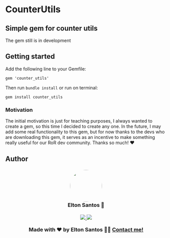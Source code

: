 # CounterUtils

## Simple gem for counter utils

The gem still is in development

## Getting started

Add the following line to your Gemfile:

```
gem 'counter_utils'
```

Then run `bundle install` or run on terminal:

```
gem install counter_utils
```

### Motivation

The initial motivation is just for teaching purposes, I always wanted to create a gem, so this time I decided to create any one. In the future, I may add some real functionality to this gem, but for now thanks to the devs who are downloading this gem, it serves as an incentive to make something really useful for our RoR dev community. Thanks so much! ❤️

## Author

<h3 align="center">
  <img style="border-radius: 50%" src="https://avatars3.githubusercontent.com/u/1292594?s=460&u=0b1bfb0fc81256c59dc33f31ce344231bd5a5286&v=4" width="100px;" alt=""/>
  <br/>
  <strong>Elton Santos</strong> 🚀
  <br/>
  <br/>

 <a href="https://www.linkedin.com/in/eltonmelosantos" alt="LinkedIn" target="blank">
    <img src="https://img.shields.io/badge/-LinkedIn-blue?style=flat-square&logo=Linkedin&logoColor=white" />
  </a>

  <a href="mailto:elton.melo.santos@gmail.com?subject=Olá%20Elton" alt="Email" target="blank">
    <img src="https://img.shields.io/badge/-Gmail-c14438?style=flat-square&logo=Gmail&logoColor=white&link=mailto:elton.melo.santos@gmail.com" />
  </a>

<br/>

Made with ❤️ by Elton Santos 👋🏽 [Contact me!](https://www.linkedin.com/in/eltonmelosantos/)

</h3>